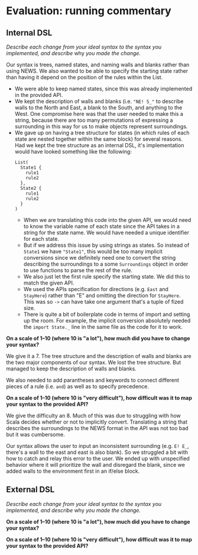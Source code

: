 # Evaluation: running commentary

## Internal DSL

_Describe each change from your ideal syntax to the syntax you implemented, and
describe_ why _you made the change._

Our syntax is trees, named states, and naming walls and blanks rather than 
using NEWS.  We also wanted to be able to specify the starting state rather
than having it depend on the position of the rules within the List.

 * We were able to keep named states, since this was already implemented in the
provided API.
 * We kept the description of walls and blanks (i.e. `"NE! S_"` to describe 
 walls to the North and East, a blank to the South, and anything to the West.
 One compromise here was that the user needed to make this a string, because
 there are too many permutations of expressing a surrounding in this way for
 us to make objects represent surroundings.
 * We gave up on having a tree structure for states (in which rules of each
  state are nested together within the same block) for several reasons.
  Had we kept the tree structure as an internal DSL, it's implementation would 
  have looked something like the following:
    ```
    List(
      State1 {
        rule1
        rule2
      },
      State2 {
        rule1
        rule2
      }
    )
    ```
   * When we are translating this code into the given API, we would need to
    know the variable name of each state since the API takes in a string for 
    the state name. We would have needed a unique identifier for each state.
   * But if we address this issue by using strings as states. So instead of 
   `State1` we have `"State1"`, this would be too many implicit conversions 
   since we definitely need one to convert the string describing the 
   surroundings to a some `Surroundings` object in order to use functions to parse the rest of the rule.
   * We also just let the first rule specify the starting state. We did this to
   match the given API.
   * We used the APIs specification for directions (e.g. `East` and `StayHere`)
   rather than "E" and omitting the direction for `StayHere`. This was so `->`
   can have take one argument that's a tuple of fized size.
   * There is quite a bit of boilerplate code in terms of import and setting
   up the room. For example, the implicit conversion absolutely needed 
   the `import State._` line in the same file as the code for it to work.

**On a scale of 1–10 (where 10 is "a lot"), how much did you have to change 
your syntax?**

We give it a 7. The tree structure and the description of walls and blanks are 
the two major components of our syntax. We lost the tree structure. But managed
to keep the description of walls and blanks.

We also needed to add parantheses and keywords to connect different pieces of a
rule (i.e. `and`) as well as to specify precedence.

**On a scale of 1–10 (where 10 is "very difficult"), how difficult was it to 
map your syntax to the provided API?**

We give the difficulty an 8. Much of this was due to struggling with how Scala
decides whether or not to implicitly convert. Translating a string that 
describes the surroundings to the NEWS format in the API was not too bad but
it was cumbersome.

Our syntax allows the user to input an inconsistent surrounding (e.g. `E! E_`, 
there's a wall to the east and east is also blank). So we struggled a bit with
how to catch and relay this error to the user. We ended up with unspecified
behavior where it will prioritize the wall and disregard the blank, since we
added walls to the environment first in an if/else block.

## External DSL

_Describe each change from your ideal syntax to the syntax you implemented, and
describe_ why _you made the change._

**On a scale of 1–10 (where 10 is "a lot"), how much did you have to change your syntax?**

**On a scale of 1–10 (where 10 is "very difficult"), how difficult was it to map your syntax to the provided API?**
